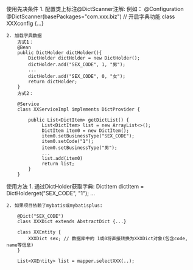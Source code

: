 使用先决条件
    1. 配置类上标注@DictScanner注解:
       例如：
       @Configuration
       @DictScanner(basePackages="com.xxx.biz")   // 开启字典功能
       class XXXconfig {...}
   
    2. 加载字典数据
        方式1：
        @Bean
        public DictHolder dictHolder(){
            DictHolder dictHolder = new DictHolder();
            dictHolder.add("SEX_CODE", 1, "男");
            ...
            dictHolder.add("SEX_CODE", 0, "女");
            return dictHolder;
        }
        方式2：

        @Service
        class XXServiceImpl implements DictProvider {

            public List<DictItem> getDictList() {
                 List<DictItem> list = new ArrayList<>();
                 DictItem item0 = new DictItem();
                 item0.setBusinessType("SEX_CODE");
                 item0.setCode("1");
                 item0.setBusinessType("男");
                 ...
                 list.add(item0)
                 return list;
            }
        }
        
       
    
使用方法
    1. 通过DictHolder获取字典:
        DictItem dictItem = DictHolderget("SEX_CODE", "1");
        ...
    
    2. 如果项目依赖了mybatis或mybatisplus: 
    
        @Dict("SEX_CODE")
        class XXXDict extends AbstractDict {...}

        class XXEntity {
            XXXDict sex; // 数据库中的 1或0将直接转换为XXXDict对象(包含code, name等信息)
        }
        
        List<XXEntity> list = mapper.selectXXX(..);
    
    
